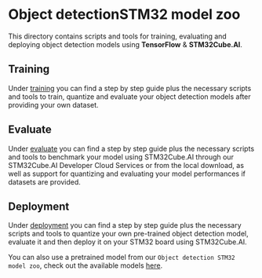 # Object detectionSTM32 model zoo

This directory contains scripts and tools for training, evaluating and deploying object detection models using **TensorFlow** & **STM32Cube.AI**.

## Training
Under [training](training/README.md) you can find a step by step guide plus the necessary scripts and tools to train, quantize and evaluate your object detection models after providing your own dataset.

## Evaluate
Under [evaluate](evaluate/README.md) you can find a step by step guide plus the necessary scripts and tools to benchmark your model using STM32Cube.AI through our STM32Cube.AI Developer Cloud Services or from the local download, as well as support for quantizing and evaluating your model performances if datasets are provided.

## Deployment
Under [deployment](deployment/README.md) you can find a step by step guide plus the necessary scripts and tools to quantize your own pre-trained object detection model, evaluate it and then deploy it on your STM32 board using STM32Cube.AI.

You can also use a pretrained model from our `Object detection STM32 model zoo`, check out the available models [here](../models/README.md).